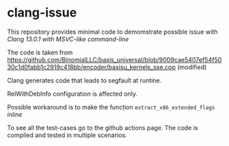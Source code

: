 # clang-issue

This repository provides minimal code to demomstrate possible issue with _Clang 13.0.1 with MSVC-like command-line_

The code is taken from https://github.com/BinomialLLC/basis_universal/blob/9009cae5407ef54f5030c1d0fabb1c2919c418bb/encoder/basisu_kernels_sse.cpp (modified)

Clang generates code that leads to segfault at runtine.

RelWithDebInfo configuration is affected only.

Possible workaround is to make the function `extract_x86_extended_flags` _inline_

To see all the test-cases go to the github actions page. The code is compiled and tested in multiple scenarios.
